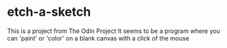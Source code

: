 # etch-a-sketch
This is a project from The Odin Project 
It seems to be a program where you can 'paint' or 'color' on a blank canvas with a click of the mouse
